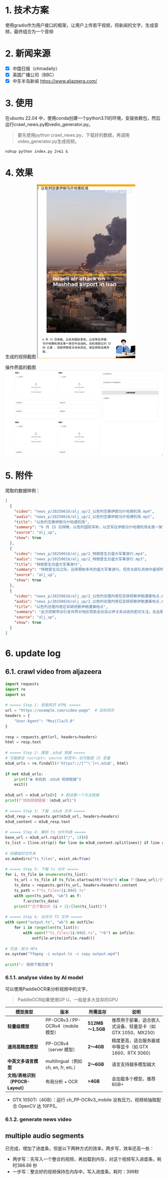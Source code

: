 # 1. 技术方案

使用gradio作为用户接口的框架，让用户上传若干视频，将新闻的文字，生成音频，最终组合为一个音频

# 2. 新闻来源

- [x] 中国日报（chinadaily）
- [x] 英国广播公司（BBC）
- [x] 中东半岛新闻 https://www.aljazeera.com/

# 3. 使用

在ubuntu 22.04 中，使用conda创建一个python3.11的环境，安装依赖包，然后运行crawl_news.py和vedio_generator.py。

> 要先使用python crawl_news.py，下载好的数据，再调用video_generator.py生成视频。

```shell
nohup python index.py 2>&1 & 
```

# 4. 效果

生成的视频截图
![img_1.png](assets/img_1.png)

操作界面的截图
![img.png](assets/img.png)

# 5. 附件

爬取的数据样例：

```json
[
  {
    "video": "news_p/20250616/alj_up/2_以色列空袭伊朗马什哈德机场.mp4",
    "audio": "news_p/20250616/alj_up/2_以色列空袭伊朗马什哈德机场.mp3",
    "title": "以色列空袭伊朗马什哈德机场",
    "summary": "6 月 15 日傍晚，以色列国防军称，以空军在伊朗马什哈德机场击落一架空中加油机，该机场距以约 2300 公里 。目前伊朗官方尚未回应，地区局势或再升级。",
    "source": "alj_up",
    "show": true
  },
  {
    "video": "news_p/20250616/alj_up/2_特朗普生日盛大军事游行.mp4",
    "audio": "news_p/20250616/alj_up/2_特朗普生日盛大军事游行.mp3",
    "title": "特朗普生日盛大军事游行",
    "summary": "特朗普生日之际，迎来期盼多年的盛大军事游行。坦克与部队亮相华盛顿特区，此次游行恰逢陆军成立 250 周年纪念，场面壮观。",
    "source": "alj_up",
    "show": true
  },
  {
    "video": "news_p/20250616/alj_up/2_以色列总理内塔尼亚胡视察伊朗遭袭地点.mp4",
    "audio": "news_p/20250616/alj_up/2_以色列总理内塔尼亚胡视察伊朗遭袭地点.mp3",
    "title": "以色列总理内塔尼亚胡视察伊朗遭袭地点",
    "summary": "此次视察举动引发外界对地区局势走向及以伊关系动态的密切关注。在此期间，因部分人员仍被困于废墟之下，救援行动正在紧张开展。救援力量全力投入，争分夺秒拯救生命，局势备受关注。",
    "source": "alj_up",
    "show": true
  }
]
```

# 6. update log

## 6.1. crawl video from aljazeera
```python
import requests
import re
import os

# ===== Step 1: 获取网页 HTML =====
url = "https://example.com/video-page"  # 目标网页
headers = {
    "User-Agent": "Mozilla/5.0"
}

resp = requests.get(url, headers=headers)
html = resp.text

# ===== Step 2: 提取 .m3u8 链接 =====
# 可能嵌在 <script>、source 标签中，也可能是 JS 变量
m3u8_urls = re.findall(r'https?://[^"\']+\.m3u8', html)

if not m3u8_urls:
    print("❌ 未找到 .m3u8 视频链接")
    exit()

m3u8_url = m3u8_urls[0]  # 假设第一个为主链接
print(f"找到视频链接：{m3u8_url}")

# ===== Step 3: 下载 .m3u8 文件 =====
m3u8_resp = requests.get(m3u8_url, headers=headers)
m3u8_content = m3u8_resp.text

# ===== Step 4: 解析 ts 分片列表 =====
base_url = m3u8_url.rsplit("/", 1)[0]
ts_list = [line.strip() for line in m3u8_content.splitlines() if line and not line.startswith("#")]

# 创建临时文件夹
os.makedirs("ts_files", exist_ok=True)

# ===== Step 5: 下载 ts 分片 =====
for i, ts_file in enumerate(ts_list):
    ts_url = ts_file if ts_file.startswith("http") else f"{base_url}/{ts_file}"
    ts_data = requests.get(ts_url, headers=headers).content
    ts_path = f"ts_files/{i:04d}.ts"
    with open(ts_path, "wb") as f:
        f.write(ts_data)
    print(f"已下载分片 {i + 1}/{len(ts_list)}")

# ===== Step 6: 合并为 TS 文件 =====
with open("output.ts", "wb") as outfile:
    for i in range(len(ts_list)):
        with open(f"ts_files/{i:04d}.ts", "rb") as infile:
            outfile.write(infile.read())

# 可选：转为 MP4
os.system("ffmpeg -i output.ts -c copy output.mp4")

print("✅ 视频下载完成")

```

### 6.1.1. analyse video by AI model
可以使用PaddleOCR来分析视频中的文字，

> PaddleOCR如果使用GP U，一般是多大显存的GPU


| 模型类型                      | 版本                                | 所需显存            | 说明                                    |
| ------------------------- | --------------------------------- | --------------- | ------------------------------------- |
| **轻量级模型**                 | PP-OCRv3 / PP-OCRv4（mobile 模型）    | **512MB～1.5GB** | 推荐用于部署，适合嵌入式设备、轻量显卡（如 GTX 1050、MX250） |
| **通用高精度模型**               | PP-OCRv4（server 模型）               | **2～4GB**       | 精度更高，适合服务器或中等显卡（如 GTX 1660、RTX 3060）  |
| **中英文多语言模型**              | multilingual（例如 ch, en, fr, etc.） | **2～6GB**       | 语言支持越多模型越大                            |
| **文档/表格识别（PPOCR-Layout）** | 布局分析 + OCR                        | **>4GB**        | 会加载多个模型，推荐 6GB+                       |

- GTX 1050Ti（4GB）：运行 ch_PP-OCRv3_mobile 没有压力，视频帧抽取配合 OpenCV 达 10FPS。



### 6.1.2. generate news video


## multiple audio segments
已完成，增加了进度条，但是以下两种方式的效率，两步写，效率还高一些：
- 两步写：先写入一个整合的视频，再加载到内存，对这个视频写入进度条，耗时366.86 秒  
- 一步写：整合好的视频保持在内存中，写入进度条，耗时：399秒